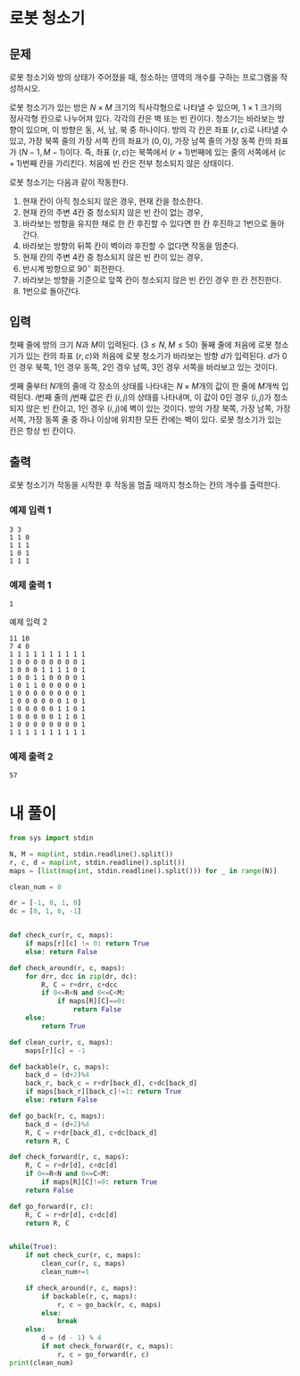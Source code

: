 # 로봇 청소기
## 문제
로봇 청소기와 방의 상태가 주어졌을 때, 청소하는 영역의 개수를 구하는 프로그램을 작성하시오.

로봇 청소기가 있는 방은 
$N \times M$ 크기의 직사각형으로 나타낼 수 있으며, 
$1 \times 1$ 크기의 정사각형 칸으로 나누어져 있다. 각각의 칸은 벽 또는 빈 칸이다. 청소기는 바라보는 방향이 있으며, 이 방향은 동, 서, 남, 북 중 하나이다. 방의 각 칸은 좌표 
$(r, c)$로 나타낼 수 있고, 가장 북쪽 줄의 가장 서쪽 칸의 좌표가 
$(0, 0)$, 가장 남쪽 줄의 가장 동쪽 칸의 좌표가 
$(N-1, M-1)$이다. 즉, 좌표 
$(r, c)$는 북쪽에서 
$(r+1)$번째에 있는 줄의 서쪽에서 
$(c+1)$번째 칸을 가리킨다. 처음에 빈 칸은 전부 청소되지 않은 상태이다.

로봇 청소기는 다음과 같이 작동한다.

1. 현재 칸이 아직 청소되지 않은 경우, 현재 칸을 청소한다.
2. 현재 칸의 주변 $4$칸 중 청소되지 않은 빈 칸이 없는 경우,
  1. 바라보는 방향을 유지한 채로 한 칸 후진할 수 있다면 한 칸 후진하고 1번으로 돌아간다.
  2. 바라보는 방향의 뒤쪽 칸이 벽이라 후진할 수 없다면 작동을 멈춘다.
3. 현재 칸의 주변 $4$칸 중 청소되지 않은 빈 칸이 있는 경우,
  1. 반시계 방향으로 $90^\circ$ 회전한다.
  2. 바라보는 방향을 기준으로 앞쪽 칸이 청소되지 않은 빈 칸인 경우 한 칸 전진한다.
  3. 1번으로 돌아간다.

## 입력
첫째 줄에 방의 크기 
$N$과 
$M$이 입력된다. 
$(3 \le N, M \le 50)$  둘째 줄에 처음에 로봇 청소기가 있는 칸의 좌표 
$(r, c)$와 처음에 로봇 청소기가 바라보는 방향 
$d$가 입력된다. 
$d$가 
$0$인 경우 북쪽, 
$1$인 경우 동쪽, 
$2$인 경우 남쪽, 
$3$인 경우 서쪽을 바라보고 있는 것이다.

셋째 줄부터 
$N$개의 줄에 각 장소의 상태를 나타내는 
$N \times M$개의 값이 한 줄에 
$M$개씩 입력된다. 
$i$번째 줄의 
$j$번째 값은 칸 
$(i, j)$의 상태를 나타내며, 이 값이 
$0$인 경우 
$(i, j)$가 청소되지 않은 빈 칸이고, 
$1$인 경우 
$(i, j)$에 벽이 있는 것이다. 방의 가장 북쪽, 가장 남쪽, 가장 서쪽, 가장 동쪽 줄 중 하나 이상에 위치한 모든 칸에는 벽이 있다. 로봇 청소기가 있는 칸은 항상 빈 칸이다.

## 출력
로봇 청소기가 작동을 시작한 후 작동을 멈출 때까지 청소하는 칸의 개수를 출력한다.

### 예제 입력 1 
```
3 3
1 1 0
1 1 1
1 0 1
1 1 1
```
### 예제 출력 1 
```
1
```
예제 입력 2 
```
11 10
7 4 0
1 1 1 1 1 1 1 1 1 1
1 0 0 0 0 0 0 0 0 1
1 0 0 0 1 1 1 1 0 1
1 0 0 1 1 0 0 0 0 1
1 0 1 1 0 0 0 0 0 1
1 0 0 0 0 0 0 0 0 1
1 0 0 0 0 0 0 1 0 1
1 0 0 0 0 0 1 1 0 1
1 0 0 0 0 0 1 1 0 1
1 0 0 0 0 0 0 0 0 1
1 1 1 1 1 1 1 1 1 1
```
### 예제 출력 2 
```
57
```

# 내 풀이
```python
from sys import stdin

N, M = map(int, stdin.readline().split())
r, c, d = map(int, stdin.readline().split())
maps = [list(map(int, stdin.readline().split())) for _ in range(N)]

clean_num = 0

dr = [-1, 0, 1, 0]
dc = [0, 1, 0, -1]


def check_cur(r, c, maps):
    if maps[r][c] != 0: return True
    else: return False

def check_around(r, c, maps):
    for drr, dcc in zip(dr, dc):
        R, C = r+drr, c+dcc
        if 0<=R<N and 0<=C<M:
            if maps[R][C]==0:
                return False
    else:
        return True

def clean_cur(r, c, maps):
    maps[r][c] = -1

def backable(r, c, maps):
    back_d = (d+2)%4
    back_r, back_c = r+dr[back_d], c+dc[back_d]
    if maps[back_r][back_c]!=1: return True
    else: return False

def go_back(r, c, maps):
    back_d = (d+2)%4
    R, C = r+dr[back_d], c+dc[back_d]
    return R, C

def check_forward(r, c, maps):
    R, C = r+dr[d], c+dc[d]
    if 0<=R<N and 0<=C<M:
        if maps[R][C]!=0: return True
    return False

def go_forward(r, c):
    R, C = r+dr[d], c+dc[d]
    return R, C


while(True):
    if not check_cur(r, c, maps):
        clean_cur(r, c, maps)
        clean_num+=1

    if check_around(r, c, maps):
        if backable(r, c, maps):
            r, c = go_back(r, c, maps)
        else:
            break
    else:
        d = (d - 1) % 4
        if not check_forward(r, c, maps):
            r, c = go_forward(r, c)
print(clean_num)
```
